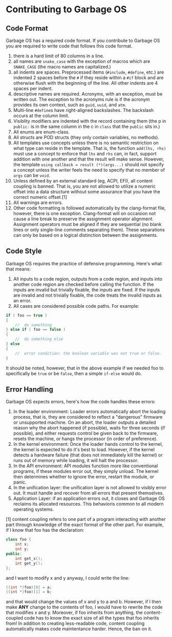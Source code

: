 # Contributing to Garbage OS

## Code Format

Garbage OS has a required code format. If you contribute to Garbage OS you are
required to write code that follows this code format.

1. there is a hard limit of 80 columns in a line.
2. all names are `snake_case` with the exception of macros which are `SNAKE_CASE`
(the macro names are capitalized.)
3. all indents are spaces. Preprocessed items (`#include`, `#define`, etc.) are
indented 2 spaces before the `#` if they reside within a `#if` block and are 
otherwise flush with the beginning of the line. All other indents are 4 spaces
per indent.
4. descriptive names are required. Acronyms, with an exception, must be written
out. The exception to the acronyms rule is if the acronym provides its own 
context, such as `guid`, `uuid`, and `atm`.
5. Multi-line `#define`s have right-aligned backslashes. The backslash occurs 
at the column limit.
6. Visiblity modifiers are indented with the record containing them (the p in 
`public:` is in the same column in the c in `class` that the `public` sits in.)
7. All enums are enum-class.
8. All structs are POD structs (they only contain variables, no methods).
9. All templates use concepts unless there is no semantic restriction on what
type can reside in the template. That is, the function `add(lhs, rhs)` must 
use a concept to enforce that `lhs` and `rhs` can, in fact, support addition
with one another and that the result will make sense. However, the template
`using callback = result (*)(args...)` should not specify a concept unless the
writer feels the need to specify that no member of `args` can be `void`.
10. Unless defined by an external standard (eg, ACPI, EFI), all content coupling
is banned. That is, you are not allowed to utilize a numeric offset into a data
structure without some assurance that you have the correct numeric offset.[1]
11. All warnings are errors.
12. Other code formatting is followed automatically by the clang-format file,
however, there is one exception. Clang-format will on occaision not cause a line
break to preserve the assignment operator alignment. Assignment operators must
be aligned if they are sequential (no blank lines or only single-line comments
separating them). These separations can only be based on a logical distinction
between the assignments.

## Code Style

Garbage OS requires the practice of defensive programming. Here's what that
means:

1. All inputs to a code region, outputs from a code region, and inputs into 
another code region are checked before calling the function. If the inputs are 
invalid but trivially fixable, the inputs are fixed. If the inputs are invalid 
and not trivially fixable, the code treats the invalid inputs as an error.
2. All cases are considered possible code paths. For example:
```C++
if ( foo == true )
{
    //  do something
} else if ( foo == false )
{
    //  do something else
} else 
{
    //  error condition: the boolean variable was not true or false.
}
```
It should be noted, however, that in the above example if we needed foo to 
specifically be `true` or be `false`, then a simple `if-else` would do.

## Error Handling

Garbage OS expects errors, here's how the code handles these errors:

1. In the loader environment: Loader errors automatically abort the loading 
process, that is, they are considered to reflect a "dangerous" firmware or
unsupported machine. On an abort, the loader outputs a detailed reason why the
abort happened (if possible), waits for three seconds (if possible), and either
requests control be given back to the firmware, resets the machine, or hangs the
processor (in order of preference). 
2. In the kernel environment: Once the loader hands control to the kernel, the
kernel is expected to do it's best to load. However, if the kernel detects a 
hardware failure (that does not immediately kill the kernel) or runs out of 
memory while loading, it will halt the processor.
3. In the API environment: API modules function more like conventional programs,
if these modules error out, they simply unload. The kernel then determines 
whether to ignore the error, restart the module, or panic. 
4. In the unification layer: the unification layer is not allowed to visibly
error out. It must handle and recover from all errors that present themselves.
5. Application Layer: if an application errors out, it closes and Garbage OS 
reclaims its allocated resources. This behavioris common to all modern operating
systems.

[1] content coupling refers to one part of a program interacting with another
part through knowledge of the exact format of the other part. For example, if 
I know that foo has the declaration:
```C++
class foo {
    int x;
    int y;
public:
    int get_x();
    int get_y();
};
```
and I want to modify x and y anyway, I could write the line:
```C++
((int *)foo)[0] = a;
((int *)foo)[1] = b;
```
and that would change the values of x and y to a and b. However, if I then make 
**ANY** change to the contents of foo, I would have to rewrite the code that 
modifies x and y. Moreover, if foo inherits from anything, the content-coupled
code has to know the exact size of all the types that foo inherits from!
In addition to creating less-readable code, content coupling automatically makes
code maintentance harder. Hence, the ban on it.